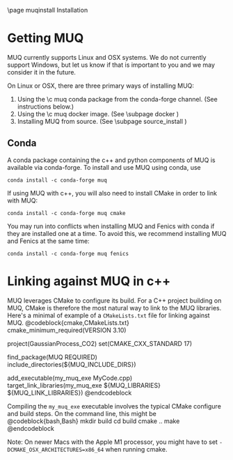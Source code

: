 \page muqinstall Installation

# Getting MUQ
MUQ currently supports Linux and OSX systems.  We do not currently support Windows, but let us know if that is important to you and we may consider it in the future.

On Linux or OSX, there are three primary ways of installing MUQ:
 1. Using the \c muq conda package from the conda-forge channel.  (See instructions below.)
 2. Using the \c muq docker image. (See \subpage docker )
 3. Installing MUQ from source. (See \subpage source_install )


## Conda
A conda package containing the c++ and python components of MUQ is available via conda-forge.   To install and use MUQ using conda, use
```
conda install -c conda-forge muq
```
If using MUQ with c++, you will also need to install CMake in order to link with MUQ:
```
conda install -c conda-forge muq cmake
```

You may run into conflicts when installing MUQ and Fenics with conda if they are installed one at a time.  To avoid this, we recommend installing MUQ and Fenics at the same time:
```
conda install -c conda-forge muq fenics
```


# Linking against MUQ in c++
MUQ leverages CMake to configure its build.  For a C++ project building on MUQ, CMake is therefore the most natural way to link to the MUQ libraries.   Here's a minimal of example of a <code>CMakeLists.txt</code> file for linking against MUQ.
@codeblock{cmake,CMakeLists.txt}
cmake_minimum_required(VERSION 3.10)

project(GaussianProcess_CO2)
set(CMAKE_CXX_STANDARD 17)

find_package(MUQ REQUIRED)
include_directories(${MUQ_INCLUDE_DIRS})

add_executable(my_muq_exe MyCode.cpp)
target_link_libraries(my_muq_exe ${MUQ_LIBRARIES} ${MUQ_LINK_LIBRARIES})
@endcodeblock

Compiling the <code>my_muq_exe</code> executable involves the typical CMake configure and build steps.  On the command line, this might be
@codeblock{bash,Bash}
mkdir build
cd build
cmake ..
make
@endcodeblock

Note: On newer Macs with the Apple M1 processor, you might have to set <code>-DCMAKE_OSX_ARCHITECTURES=x86_64</code> when running cmake.

